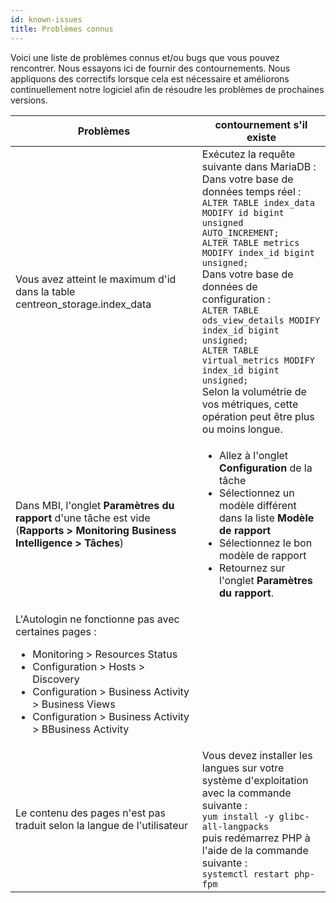 ```yaml
---
id: known-issues
title: Problèmes connus
---
```


Voici une liste de problèmes connus et/ou bugs que vous pouvez rencontrer.
Nous essayons ici de fournir des contournements.
Nous appliquons des correctifs lorsque cela est nécessaire et améliorons continuellement notre logiciel afin de résoudre les problèmes de prochaines versions.

| Problèmes | contournement s'il existe |
| --------- | ------------------------- |
| Vous avez atteint le maximum d'id dans la table centreon_storage.index_data | Exécutez la requête suivante dans MariaDB :<br/> Dans votre base de données temps réel :<br /> `ALTER TABLE index_data MODIFY id bigint unsigned AUTO_INCREMENT;`<br /> `ALTER TABLE metrics MODIFY index_id bigint unsigned;`<br/> Dans votre base de données de configuration :<br /> `ALTER TABLE ods_view_details MODIFY index_id bigint unsigned;`<br /> `ALTER TABLE virtual_metrics MODIFY index_id bigint unsigned;`<br /> Selon la volumétrie de vos métriques, cette opération peut être plus ou moins longue. |
|Dans MBI, l'onglet **Paramètres du rapport** d'une tâche est vide (**Rapports > Monitoring Business Intelligence > Tâches**)|<ul><li>Allez à l'onglet **Configuration** de la tâche</li><li>Sélectionnez un modèle différent dans la liste **Modèle de rapport**</li><li>Sélectionnez le bon modèle de rapport</li><li>Retournez sur l'onglet **Paramètres du rapport**.</li></ul>|
|L'Autologin ne fonctionne pas avec certaines pages : <ul><li>Monitoring > Resources Status</li><li>Configuration > Hosts > Discovery</li><li>Configuration > Business Activity > Business Views</li><li>Configuration > Business Activity > BBusiness Activity</li></ul>||
| Le contenu des pages n'est pas traduit selon la langue de l'utilisateur | Vous devez installer les langues sur votre système d'exploitation avec la commande suivante : <br /> `yum install -y glibc-all-langpacks` <br /> puis redémarrez PHP à l'aide de la commande suivante : <br /> `systemctl restart php-fpm` |